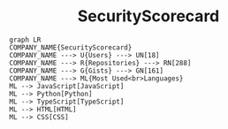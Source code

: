 <h1 align="center">SecurityScorecard</h1>

```mermaid
graph LR
COMPANY_NAME{SecurityScorecard}
COMPANY_NAME ---> U{Users} ---> UN[18]
COMPANY_NAME ---> R{Repositories} ---> RN[288]
COMPANY_NAME ---> G{Gists} ---> GN[161]
COMPANY_NAME ---> ML{Most Used<br>Languages}
ML --> JavaScript[JavaScript]
ML --> Python[Python]
ML --> TypeScript[TypeScript]
ML --> HTML[HTML]
ML --> CSS[CSS]
```
